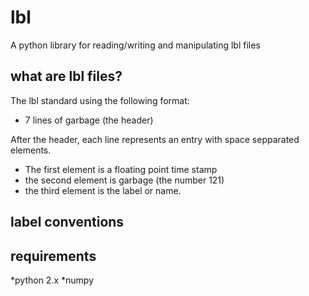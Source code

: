 lbl
===

A python library for reading/writing and manipulating lbl files

what are lbl files?
--------------------
The lbl standard using the following format:
* 7 lines of garbage (the header)

After the header, each line represents an entry with space sepparated elements.
* The first element is a floating point time stamp
* the second element is garbage (the number 121)
* the third element is the label or name.

label conventions
------------------

requirements
------------
*python 2.x
*numpy
